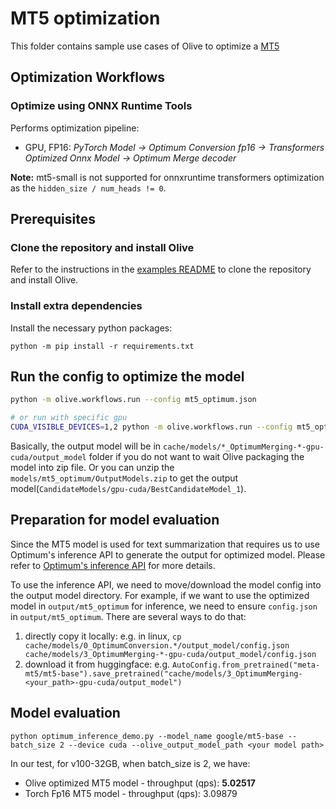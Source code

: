 # MT5 optimization
This folder contains sample use cases of Olive to optimize a [MT5](https://huggingface.co/google/mt5-base)

## Optimization Workflows
### Optimize using ONNX Runtime Tools
Performs optimization pipeline:
- GPU, FP16: *PyTorch Model -> Optimum Conversion fp16 -> Transformers Optimized Onnx Model -> Optimum Merge decoder*


**Note:** mt5-small is not supported for onnxruntime transformers optimization as the `hidden_size / num_heads != 0`.

## Prerequisites
### Clone the repository and install Olive

Refer to the instructions in the [examples README](../README.md) to clone the repository and install Olive.

### Install extra dependencies
Install the necessary python packages:
```
python -m pip install -r requirements.txt
```

## Run the config to optimize the model
```bash
python -m olive.workflows.run --config mt5_optimum.json

# or run with specific gpu
CUDA_VISIBLE_DEVICES=1,2 python -m olive.workflows.run --config mt5_optimum.json
```

Basically, the output model will be in `cache/models/*_OptimumMerging-*-gpu-cuda/output_model` folder if you do not want to wait Olive packaging the model into zip file.
Or you can unzip the `models/mt5_optimum/OutputModels.zip` to get the output model(`CandidateModels/gpu-cuda/BestCandidateModel_1`).

## Preparation for model evaluation
Since the MT5 model is used for text summarization that requires us to use Optimum's inference API to generate the output for optimized model. Please refer to [Optimum's inference API](https://huggingface.co/docs/optimum/v1.2.1/en/onnxruntime/modeling_ort) for more details.

To use the inference API, we need to move/download the model config into the output model directory. For example, if we want to use the optimized model in `output/mt5_optimum` for inference, we need to ensure `config.json` in `output/mt5_optimum`.
There are several ways to do that:
1. directly copy it locally: e.g. in linux, `cp cache/models/0_OptimumConversion.*/output_model/config.json cache/models/3_OptimumMerging-*-gpu-cuda/output_model/config.json`
2. download it from huggingface: e.g. `AutoConfig.from_pretrained("meta-mt5/mt5-base").save_pretrained("cache/models/3_OptimumMerging-<your_path>-gpu-cuda/output_model")`

## Model evaluation
```
python optimum_inference_demo.py --model_name google/mt5-base --batch_size 2 --device cuda --olive_output_model_path <your model path>
```

In our test, for v100-32GB, when batch_size is 2, we have:
- Olive optimized MT5 model - throughput (qps):  **5.02517**
- Torch Fp16 MT5 model - throughput (qps):  3.09879

